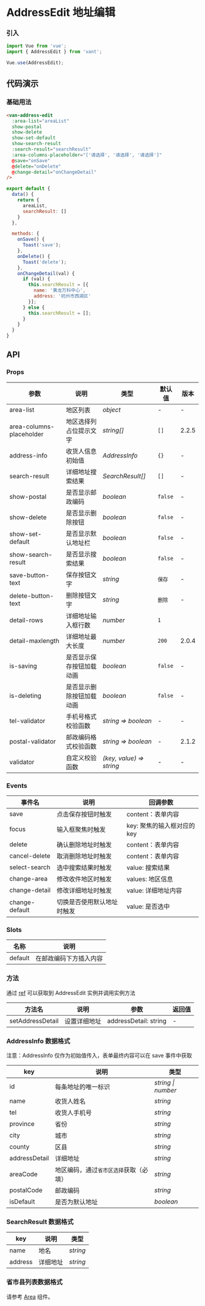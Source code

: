 # AddressEdit 地址编辑

### 引入

``` javascript
import Vue from 'vue';
import { AddressEdit } from 'vant';

Vue.use(AddressEdit);
```

## 代码演示

### 基础用法

```html
<van-address-edit
  :area-list="areaList"
  show-postal
  show-delete
  show-set-default
  show-search-result
  :search-result="searchResult"
  :area-columns-placeholder="['请选择', '请选择', '请选择']"
  @save="onSave"
  @delete="onDelete"
  @change-detail="onChangeDetail"
/>
```

```javascript
export default {
  data() {
    return {
      areaList,
      searchResult: []
    }
  },

  methods: {
    onSave() {
      Toast('save');
    },
    onDelete() {
      Toast('delete');
    },
    onChangeDetail(val) {
      if (val) {
        this.searchResult = [{
          name: '黄龙万科中心',
          address: '杭州市西湖区'
        }];
      } else {
        this.searchResult = [];
      }
    }
  }
}
```

## API

### Props

| 参数 | 说明 | 类型 | 默认值 | 版本 |
|------|------|------|------|------|
| area-list | 地区列表 | *object* | - | - |
| area-columns-placeholder | 地区选择列占位提示文字 | *string[]* | `[]` | 2.2.5 |
| address-info | 收货人信息初始值 | *AddressInfo* | `{}` | - |
| search-result | 详细地址搜索结果 | *SearchResult[]* | `[]` | - |
| show-postal | 是否显示邮政编码 | *boolean* | `false` | - |
| show-delete | 是否显示删除按钮 | *boolean* | `false` | - |
| show-set-default | 是否显示默认地址栏 | *boolean* | `false` | - |
| show-search-result | 是否显示搜索结果 | *boolean* | `false` | - |
| save-button-text | 保存按钮文字 | *string* | `保存` | - |
| delete-button-text | 删除按钮文字 | *string* | `删除` | - |
| detail-rows | 详细地址输入框行数 | *number* | `1` |
| detail-maxlength | 详细地址最大长度 | *number* | `200` | 2.0.4 |
| is-saving | 是否显示保存按钮加载动画 | *boolean* | `false` | - |
| is-deleting | 是否显示删除按钮加载动画 | *boolean* | `false` | - |
| tel-validator | 手机号格式校验函数 | *string => boolean* | - | - |
| postal-validator | 邮政编码格式校验函数 | *string => boolean* | - | 2.1.2 |
| validator | 自定义校验函数 | *(key, value) => string* | - | - |

### Events

| 事件名 | 说明 | 回调参数 |
|------|------|------|
| save | 点击保存按钮时触发 | content：表单内容 |
| focus | 输入框聚焦时触发 | key: 聚焦的输入框对应的 key |
| delete | 确认删除地址时触发 | content：表单内容 |
| cancel-delete | 取消删除地址时触发 | content：表单内容 |
| select-search | 选中搜索结果时触发 | value: 搜索结果 |
| change-area | 修改收件地区时触发 | values: 地区信息 |
| change-detail | 修改详细地址时触发 | value: 详细地址内容 |
| change-default | 切换是否使用默认地址时触发 | value: 是否选中 |

### Slots

| 名称 | 说明 |
|------|------|
| default | 在邮政编码下方插入内容 |

### 方法

通过 [ref](https://cn.vuejs.org/v2/api/#ref) 可以获取到 AddressEdit 实例并调用实例方法

| 方法名 | 说明 | 参数 | 返回值 |
|------|------|------|------|
| setAddressDetail | 设置详细地址 | addressDetail: string | - |

### AddressInfo 数据格式

注意：AddressInfo 仅作为初始值传入，表单最终内容可以在 save 事件中获取

| key | 说明 | 类型 |
|------|------|------|
| id | 每条地址的唯一标识 | *string \| number* |
| name | 收货人姓名 | *string* |
| tel | 收货人手机号 | *string* |
| province | 省份 | *string* |
| city | 城市 | *string* |
| county | 区县 | *string* |
| addressDetail | 详细地址 | *string* |
| areaCode | 地区编码，通过`省市区选择`获取（必填） | *string* |
| postalCode | 邮政编码 | *string* |
| isDefault | 是否为默认地址 | *boolean* |

### SearchResult 数据格式

| key | 说明 | 类型 |
|------|------|------|
| name | 地名 | *string* |
| address | 详细地址 | *string* |

### 省市县列表数据格式

请参考 [Area](#/zh-CN/area) 组件。
